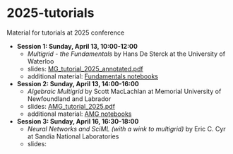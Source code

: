 # 2025-tutorials
Material for tutorials at 2025 conference

- **Session 1: Sunday, April 13, 10:00-12:00**
  - *Multigrid - the Fundamentals* by Hans De Sterck at the University of Waterloo
  - slides: [MG_tutorial_2025_annotated.pdf](./MG_tutorial_2025_annotated.pdf)
  - additional material: [Fundamentals notebooks](./fundamentals)
- **Session 2: Sunday, April 13, 14:00-16:00**
  - *Algebraic Multigrid* by Scott MacLachlan at Memorial University of Newfoundland and Labrador
  - slides: [AMG_tutorial_2025.pdf](./AMG_tutorial_2025.pdf)
  - additional material: [AMG notebooks](./amg)
- **Session 3: Sunday, April 16, 16:30-18:00**
  - *Neural Networks and SciML (with a wink to multigrid)* by Eric C. Cyr at Sandia National Laboratories
  - slides: 
